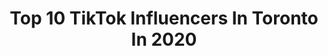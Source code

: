 ---
title: Top 10 TikTok Influencers In Toronto In 2020
description: >-
  Find top TikTok influencers in Toronto in 2020. Most popular hashtags: #duet #coronavirus #mycrib #jamsession.
platform: TikTok
profiles:
  - username: "browneyedgirl007"
    fullname: >-
      Brown Eyed Girl
    location: "Canada"
    followers: 5673
    engagement: 766
    commentsToLikes: 0.068813
    id: ck9f9k08574z60j7814g0x7bq
    verified: false
    hashtags: "#lipstick, #country, #puppet, #toy"
  - username: "hilarytanner"
    fullname: >-
      Hilary Tanner
    location: "Canada"
    followers: 30304
    engagement: 757
    commentsToLikes: 0.045329
    id: ck97xo0b0w4pa0j789sb2p2o9
    verified: false
    hashtags: "#madisonbeer, #coronavirus, #quarantine"
  - username: "sikfaanbis"
    fullname: >-
      Logan
    location: "Canada"
    followers: 76400
    engagement: 1293
    commentsToLikes: 0.011995
    id: ck8how0krwwst0j789kxuuwtn
    verified: false
    hashtags: "#morph, #elementary, #middle, #distorted"
  - username: "belladasilvaaa"
    fullname: >-
      Bella
    location: "Canada"
    followers: 7061
    engagement: 1160
    commentsToLikes: 0.013501
    id: ck90walmm32e30j78g2y1qt8s
    verified: false
    hashtags: "#4yp, #tiktokwellness, #moreyouknow, #voiceover"
  - username: "sydken08"
    fullname: >-
      Sydney Alexandra
    location: "Canada"
    followers: 2399
    engagement: 662
    commentsToLikes: 0.044838
    id: ck8vybx92tr7l0j78ou2af6r3
    verified: false
    hashtags: "#coronavirus, #downtowntoronto, #ocdproblems, #neatfreaks"
  - username: "tamshoush"
    fullname: >-
      Tamara
    location: "Canada"
    followers: 11272
    engagement: 411
    commentsToLikes: 0.020772
    id: ck963ulf1wk7x0j7800l1cers
    verified: false
    hashtags: "#disco, #coronavirus, #promplaylist, #puppy"
  - username: "sukhgill110"
    fullname: >-
      Sukh Gill11
    location: "Canada"
    followers: 2555
    engagement: 635
    commentsToLikes: 0.029078
    id: ck8ja6vo9qwrc0j782cr0swy9
    verified: false
    hashtags: "#putt, #part, #fleming, #lari"
  - username: "mamamari4"
    fullname: >-
      sofia ¿
    location: "Canada"
    followers: 20969
    engagement: 1162
    commentsToLikes: 0.023292
    id: ckacwliqht40d0i78ch265rpz
    verified: false
    hashtags: "#shein, #haul, #fyp, #foryoupage"
  - username: "verticalviews"
    fullname: >-
      Mark Edward Cunha
    location: "Canada"
    followers: 15355
    engagement: 704
    commentsToLikes: 0.010316
    id: ckaij1124cyqt0i78cgr87s46
    verified: false
    hashtags: "#algarve, #portim, #portugal, #lagos"
  - username: "kristyloud"
    fullname: >-
      Kristy Lau
    location: "Canada"
    followers: 3653
    engagement: 366
    commentsToLikes: 0.012196
    id: ck8kg0ndogemr0j78ya2ztmz0
    verified: false
    hashtags: "#noshame, #yorkuniversity, #doyoueverlookatsomeone, #invisiblestring"
---